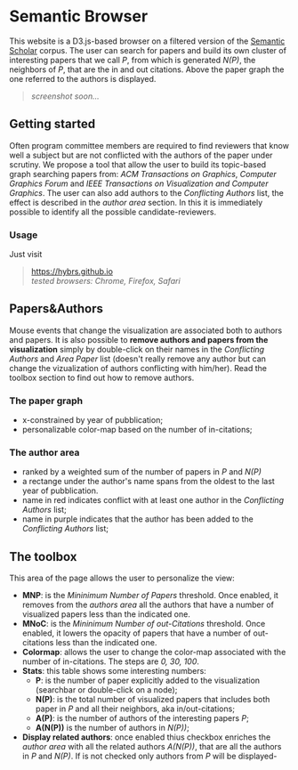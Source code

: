 # Semantic Browser
This website is a D3.js-based browser on a filtered version of the <a href="http://labs.semanticscholar.org/corpus/">Semantic
Scholar</a> corpus. The user can search for papers and build its own cluster of interesting papers that we call *P*, from which is 
generated *N(P)*, the neighbors of *P*, that are the in and out citations. Above the paper graph the one referred 
to the authors is displayed.
> *screenshot soon...*

## Getting started
Often program committee members are required to find reviewers that know well a subject but are not conflicted with the 
authors of the paper under scrutiny. We propose a tool that allow the user to build its topic-based graph searching papers from: 
*ACM Transactions on Graphics*, *Computer Graphics Forum* and *IEEE Transactions on Visualization and Computer Graphics*.
The user can also add authors to the *Conflicting Authors* list, the effect is described in the *author area* section.
In this it is immediately possible to identify all the possible candidate-reviewers.

### Usage
Just visit
> https://hybrs.github.io <br>
> *tested browsers: Chrome, Firefox, Safari* 


## Papers&Authors 
Mouse events that change the visualization are associated both to authors and papers. It is also possible to **remove authors and papers from the visualization** simply by double-click on their names in the *Conflicting Authors* and *Area Paper* list (doesn't really remove any author but can change the vizualization of authors conflicting with him/her). Read the toolbox section to find out
how to remove authors.

### The paper graph
* x-constrained by year of pubblication;
* personalizable color-map based on the number of in-citations;

### The author area
* ranked by a weighted sum of the number of papers in *P* and *N(P)*
* a rectange under the author's name spans from the oldest to the last year of pubblication.
* name in red indicates conflict with at least one author in the *Conflicting Authors* list;
* name in purple indicates that the author has been added to the *Conflicting Authors* list;

## The toolbox
This area of the page allows the user to personalize the view:
* **MNP**: is the *Mininimum Number of Papers* threshold. Once enabled, it removes from the *authors area* all the authors that have a number of visualized papers less than the indicated one.
* **MNoC**: is the *Mininimum Number of out-Citations* threshold. Once enabled, it lowers the opacity of papers that have a number of out-citations less than the indicated one.
* **Colormap**: allows the user to change the color-map associated with the number of in-citations. The steps are *0, 30, 100*.
* **Stats**: this table shows some interesting numbers:
  - **P**: is the number of paper explicitly added to the visualization (searchbar or double-click on a node);
  - **N(P)**: is the total number of visualized papers that includes both paper in *P* and all their neighbors, aka in/out-citations;
  - **A(P)**: is the number of authors of the interesting papers *P*;
  - **A(N(P))** is the number of authors in *N(P))*;
* **Display related authors**: once enabled thius checkbox enriches the *author area* with all the related authors *A(N(P))*, that are all the authors in *P* and *N(P)*. If is not checked only authors from *P* will be displayed-

